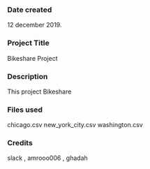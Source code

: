 ### Date created
12 december 2019.

### Project Title
Bikeshare Project

### Description
This project Bikeshare

### Files used
chicago.csv
new_york_city.csv
washington.csv

### Credits
slack , amrooo006 , ghadah
